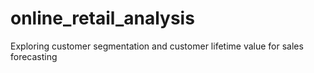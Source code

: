 # online_retail_analysis
Exploring customer segmentation and customer lifetime value for sales forecasting
